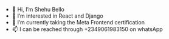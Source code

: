 - 👋 Hi, I’m Shehu Bello
- 👀 I’m interested in React and Django 
- 🌱 I’m currently taking the Meta Frontend certification
- 📫 I can be reached through +2349061983150 on whatsApp

<!---
belloshehu/belloshehu is a ✨ special ✨ repository because its `README.md` (this file) appears on your GitHub profile.
You can click the Preview link to take a look at your changes.
--->
